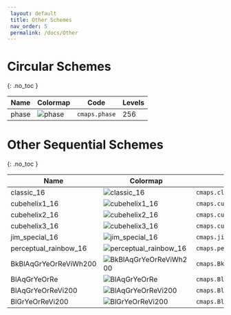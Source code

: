 ```yaml
--- 
 layout: default 
 title: Other Schemes 
 nav_order: 5
 permalink: /docs/Other 
--- 
```


# Circular Schemes
{: .no_toc } 

| Name        | Colormap    | Code       | Levels     | 
| ----------- | ----------- | -----------| -----------| 
| phase| ![phase](/colormaps/assets/images/cmocean/phase.png) | ```cmaps.phase``` | 256| 

# Other Sequential Schemes
{: .no_toc } 

| Name        | Colormap    | Code       | Levels     | 
| ----------- | ----------- | -----------| -----------| 
| classic_16| ![classic_16](/colormaps/assets/images/cubehelix/classic_16.png) | ```cmaps.classic_16``` | 16| 
| cubehelix1_16| ![cubehelix1_16](/colormaps/assets/images/cubehelix/cubehelix1_16.png) | ```cmaps.cubehelix1_16``` | 16| 
| cubehelix2_16| ![cubehelix2_16](/colormaps/assets/images/cubehelix/cubehelix2_16.png) | ```cmaps.cubehelix2_16``` | 16| 
| cubehelix3_16| ![cubehelix3_16](/colormaps/assets/images/cubehelix/cubehelix3_16.png) | ```cmaps.cubehelix3_16``` | 16| 
| jim_special_16| ![jim_special_16](/colormaps/assets/images/cubehelix/jim_special_16.png) | ```cmaps.jim_special_16``` | 16| 
| perceptual_rainbow_16| ![perceptual_rainbow_16](/colormaps/assets/images/cubehelix/perceptual_rainbow_16.png) | ```cmaps.perceptual_rainbow_16``` | 16| 
| BkBlAqGrYeOrReViWh200| ![BkBlAqGrYeOrReViWh200](/colormaps/assets/images/ncar_ncl/BkBlAqGrYeOrReViWh200.png) | ```cmaps.BkBlAqGrYeOrReViWh200``` | 200| 
| BlAqGrYeOrRe| ![BlAqGrYeOrRe](/colormaps/assets/images/ncar_ncl/BlAqGrYeOrRe.png) | ```cmaps.BlAqGrYeOrRe``` | 100| 
| BlAqGrYeOrReVi200| ![BlAqGrYeOrReVi200](/colormaps/assets/images/ncar_ncl/BlAqGrYeOrReVi200.png) | ```cmaps.BlAqGrYeOrReVi200``` | 200| 
| BlGrYeOrReVi200| ![BlGrYeOrReVi200](/colormaps/assets/images/ncar_ncl/BlGrYeOrReVi200.png) | ```cmaps.BlGrYeOrReVi200``` | 200| 